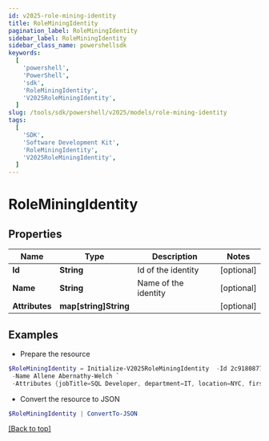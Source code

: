 ```yaml
---
id: v2025-role-mining-identity
title: RoleMiningIdentity
pagination_label: RoleMiningIdentity
sidebar_label: RoleMiningIdentity
sidebar_class_name: powershellsdk
keywords:
  [
    'powershell',
    'PowerShell',
    'sdk',
    'RoleMiningIdentity',
    'V2025RoleMiningIdentity',
  ]
slug: /tools/sdk/powershell/v2025/models/role-mining-identity
tags:
  [
    'SDK',
    'Software Development Kit',
    'RoleMiningIdentity',
    'V2025RoleMiningIdentity',
  ]
---
```


# RoleMiningIdentity

## Properties

| Name           | Type                  | Description          | Notes      |
| -------------- | --------------------- | -------------------- | ---------- |
| **Id**         | **String**            | Id of the identity   | [optional] |
| **Name**       | **String**            | Name of the identity | [optional] |
| **Attributes** | **map[string]String** |                      | [optional] |

## Examples

- Prepare the resource

```powershell
$RoleMiningIdentity = Initialize-V2025RoleMiningIdentity  -Id 2c9180877212632a017228d5934525e6 `
 -Name Allene Abernathy-Welch `
 -Attributes {jobTitle=SQL Developer, department=IT, location=NYC, firstName=Allene}
```

- Convert the resource to JSON

```powershell
$RoleMiningIdentity | ConvertTo-JSON
```

[[Back to top]](#)
